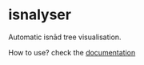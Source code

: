 # isnalyser
Automatic isnād tree visualisation.

How to use? check the [documentation](https://github.com/Maroussia/isnalyser/blob/master/Documentation.ipynb)

